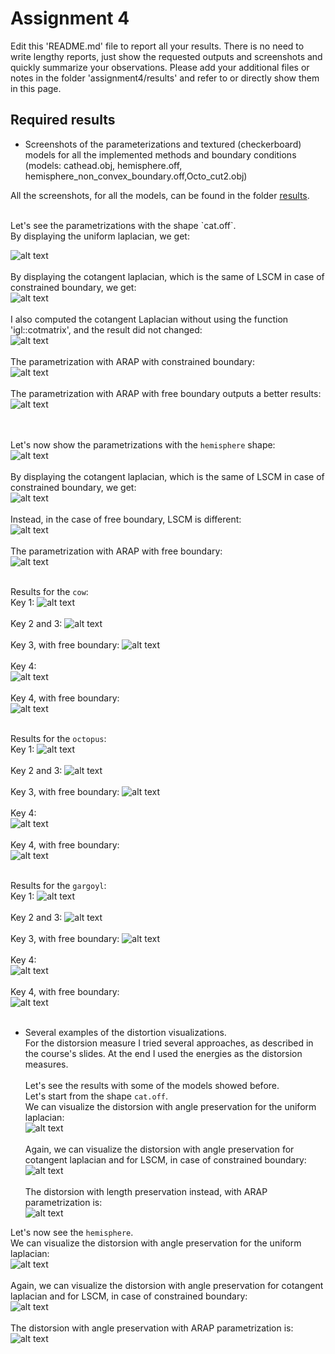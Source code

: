 # Assignment 4

Edit this 'README.md' file to report all your results. There is no need to write lengthy reports, just show the requested outputs and screenshots and quickly summarize your observations. Please add your additional files or notes in the folder 'assignment4/results' and refer to or directly show them in this page.


## Required results

* Screenshots of the parameterizations and textured (checkerboard) models for all the implemented methods and boundary conditions (models: cathead.obj, hemisphere.off, hemisphere_non_convex_boundary.off,Octo_cut2.obj)

All the screenshots, for all the models, can be found in the folder [results](https://github.com/eth-igl/gp20-alessiapacca/blob/master/assignment4/results).
<br>

<br>
Let's see the parametrizations with the shape `cat.off`.<br>
By displaying the uniform laplacian, we get:

![alt text](https://github.com/eth-igl/gp20-alessiapacca/blob/master/assignment4/results/cat1.png) <br><br>
By displaying the cotangent laplacian, which is the same of LSCM in case of constrained boundary, we get:<br>
![alt text](https://github.com/eth-igl/gp20-alessiapacca/blob/master/assignment4/results/cat2_3.png) <br><br>
I also computed the cotangent Laplacian without using the function 'igl::cotmatrix', and the result did not changed: <br>
![alt text](https://github.com/eth-igl/gp20-alessiapacca/blob/master/assignment4/results/cat2_3_cotlap.png) <br><br>
The parametrization with ARAP with constrained boundary: <br>
![alt text](https://github.com/eth-igl/gp20-alessiapacca/blob/master/assignment4/results/cat4.png) <br><br>
The parametrization with ARAP with free boundary outputs a better results: <br>
![alt text](https://github.com/eth-igl/gp20-alessiapacca/blob/master/assignment4/results/cat4_freeboundary%20.png) <br><br>
<br>

Let's now show the parametrizations with the `hemisphere` shape: <br>
![alt text](https://github.com/eth-igl/gp20-alessiapacca/blob/master/assignment4/results/hem1.png) <br><br>
By displaying the cotangent laplacian, which is the same of LSCM in case of constrained boundary, we get:<br>
![alt text](https://github.com/eth-igl/gp20-alessiapacca/blob/master/assignment4/results/hem2_3.png) <br><br>
Instead, in the case of free boundary, LSCM is different: <br>
![alt text](https://github.com/eth-igl/gp20-alessiapacca/blob/master/assignment4/results/hem3_freebound.png) <br><br>
The parametrization with ARAP with free boundary: <br>
![alt text](https://github.com/eth-igl/gp20-alessiapacca/blob/master/assignment4/results/hem4_freebound.png) <br><br>

Results for the `cow`:<br>
Key 1:
![alt text](https://github.com/eth-igl/gp20-alessiapacca/blob/master/assignment4/results/cow_1.png) <br><br>
Key 2 and 3:
![alt text](https://github.com/eth-igl/gp20-alessiapacca/blob/master/assignment4/results/cow_2_3.png) <br><br>
Key 3, with free boundary: 
![alt text](https://github.com/eth-igl/gp20-alessiapacca/blob/master/assignment4/results/cow_3_freebound.png) <br><br>
Key 4: <br>
![alt text](https://github.com/eth-igl/gp20-alessiapacca/blob/master/assignment4/results/cow_4.png) <br><br>
Key 4, with free boundary: <br>
![alt text](https://github.com/eth-igl/gp20-alessiapacca/blob/master/assignment4/results/cow_4_freebound.png) <br><br>


Results for the `octopus`:<br>
Key 1:
![alt text](https://github.com/eth-igl/gp20-alessiapacca/blob/master/assignment4/results/octo_1.png) <br><br>
Key 2 and 3:
![alt text](https://github.com/eth-igl/gp20-alessiapacca/blob/master/assignment4/results/octo_2_3.png) <br><br>
Key 3, with free boundary: 
![alt text](https://github.com/eth-igl/gp20-alessiapacca/blob/master/assignment4/results/octo_3_freebound.png) <br><br>
Key 4: <br>
![alt text](https://github.com/eth-igl/gp20-alessiapacca/blob/master/assignment4/results/octo_4.png) <br><br>
Key 4, with free boundary: <br>
![alt text](https://github.com/eth-igl/gp20-alessiapacca/blob/master/assignment4/results/octo_4_freebound.png) <br><br>

Results for the `gargoyl`:<br>
Key 1:
![alt text](https://github.com/eth-igl/gp20-alessiapacca/blob/master/assignment4/results/garg_1.png) <br><br>
Key 2 and 3:
![alt text](https://github.com/eth-igl/gp20-alessiapacca/blob/master/assignment4/results/garg_2_3.png) <br><br>
Key 3, with free boundary: 
![alt text](https://github.com/eth-igl/gp20-alessiapacca/blob/master/assignment4/results/garg_3_freebound.png) <br><br>
Key 4: <br>
![alt text](https://github.com/eth-igl/gp20-alessiapacca/blob/master/assignment4/results/garg_4.png) <br><br>
Key 4, with free boundary: <br>
![alt text](https://github.com/eth-igl/gp20-alessiapacca/blob/master/assignment4/results/garg_4_freebound1.png) <br><br>


* Several examples of the distortion visualizations.<br>
For the distorsion measure I tried several approaches, as described in the course's slides. At the end I used the energies as the distorsion measures.<br><br>
Let's see the results with some of the models showed before. <br>
Let's start from the shape `cat.off`.<br>
We can visualize the distorsion with angle preservation for the uniform laplacian: <br>
![alt text](https://github.com/eth-igl/gp20-alessiapacca/blob/master/assignment4/results/cat1_distA.png) <br><br>
Again, we can visualize the distorsion with angle preservation for cotangent laplacian and for LSCM, in case of constrained boundary: <br>
![alt text](https://github.com/eth-igl/gp20-alessiapacca/blob/master/assignment4/results/cat2_3_distA.png) <br><br>
The distorsion with length preservation instead, with ARAP parametrization is: <br>
![alt text](https://github.com/eth-igl/gp20-alessiapacca/blob/master/assignment4/results/cat4_freebound_distL.png)

Let's now see the `hemisphere`.<br>
We can visualize the distorsion with angle preservation for the uniform laplacian: <br>
![alt text](https://github.com/eth-igl/gp20-alessiapacca/blob/master/assignment4/results/hem_1_distA.png) <br><br>
Again, we can visualize the distorsion with angle preservation for cotangent laplacian and for LSCM, in case of constrained boundary: <br>
![alt text](https://github.com/eth-igl/gp20-alessiapacca/blob/master/assignment4/results/hem_2_distA.png) <br><br>
The distorsion with angle preservation with ARAP parametrization is: <br>
![alt text](https://github.com/eth-igl/gp20-alessiapacca/blob/master/assignment4/results/hem_4_freebound_distA.png)


